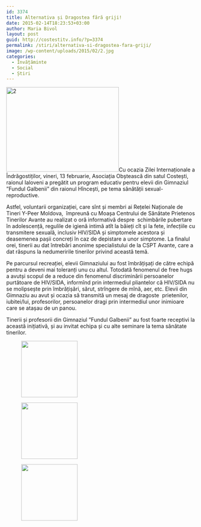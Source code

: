 ```yaml
---
id: 3374
title: Alternativa și Dragostea fără griji!
date: 2015-02-14T18:23:53+03:00
author: Maria Bivol
layout: post
guid: http://costestitv.info/?p=3374
permalink: /stiri/alternativa-si-dragostea-fara-griji/
image: /wp-content/uploads/2015/02/2.jpg
categories:
  - Învățăminte
  - Social
  - Știri
---
```

[<img class="alignleft size-medium wp-image-3375" src="/wp-content/uploads/2015/02/2-300x225.jpg" alt="2" width="300" height="225" srcset="http://costestitv.ddev.local/wp-content/uploads/2015/02/2-300x225.jpg 300w, http://costestitv.ddev.local/wp-content/uploads/2015/02/2.jpg 1024w, http://costestitv.ddev.local/wp-content/uploads/2015/02/2-45x35.jpg 45w" sizes="(max-width: 300px) 100vw, 300px" />](/wp-content/uploads/2015/02/2.jpg)Cu ocazia Zilei Internaționale a Îndrăgostiților, vineri, 13 februarie, Asociația Obștească din satul Costești, raionul Ialoveni a pregătit un program educativ pentru elevii din Gimnaziul ”Fundul Galbenii” din raionul Hîncești, pe tema sănătății sexual-reproductive.

Astfel, voluntarii organizației, care sînt și membri ai Rețelei Naționale de Tineri Y-Peer Moldova,  împreună cu Moașa Centrului de Sănătate Prietenos Tinerilor Avante au realizat o oră informativă despre  schimbările pubertare în adolescență, regulile de igienă intimă atît la băieți cît și la fete, infecțiile cu transmitere sexuală, inclusiv HIV/SIDA și simptomele acestora și deasemenea pașii concreți în caz de depistare a unor simptome. La finalul orei, tinerii au dat întrebări anonime specialistului de la CSPT Avante, care a dat răspuns la nedumeririle tinerilor privind această temă.

Pe parcursul recreației, elevii Gimnaziului au fost îmbrățișați de către echipă pentru a deveni mai toleranți unu cu altul. Totodată fenomenul de free hugs a avutși scopul de a reduce din fenomenul discriminării persoanelor purtătoare de HIV/SIDA, informînd prin intermediul pliantelor că HIV/SIDA nu se molipsește prin îmbrățișări, sărut, strîngere de mînă, aer, etc. Elevii din Gimnaziu au avut și ocazia să transmită un mesaj de dragoste  prietenilor, iubitei/lui, profesorilor, persoanelor dragi prin intermediul unor inimioare care se atașau de un panou.

Tinerii și profesorii din Gimnaziul ”Fundul Galbenii” au fost foarte receptivi la această inițiativă, și au invitat echipa și cu alte seminare la tema sănătate tinerilor.

<div id='gallery-22' class='gallery galleryid-3374 gallery-columns-3 gallery-size-thumbnail'>
  <figure class='gallery-item'> 
  
  <div class='gallery-icon landscape'>
    <a href='http://costestitv.ddev.local/stiri/alternativa-si-dragostea-fara-griji/attachment/12/'><img width="150" height="150" src="http://costestitv.ddev.local/wp-content/uploads/2015/02/12-150x150.jpg" class="attachment-thumbnail size-thumbnail" alt="" /></a>
  </div></figure><figure class='gallery-item'> 
  
  <div class='gallery-icon landscape'>
    <a href='http://costestitv.ddev.local/stiri/alternativa-si-dragostea-fara-griji/attachment/21/'><img width="150" height="150" src="http://costestitv.ddev.local/wp-content/uploads/2015/02/21-150x150.jpg" class="attachment-thumbnail size-thumbnail" alt="" /></a>
  </div></figure><figure class='gallery-item'> 
  
  <div class='gallery-icon landscape'>
    <a href='http://costestitv.ddev.local/stiri/alternativa-si-dragostea-fara-griji/attachment/22/'><img width="150" height="150" src="http://costestitv.ddev.local/wp-content/uploads/2015/02/22-150x150.jpg" class="attachment-thumbnail size-thumbnail" alt="" /></a>
  </div></figure>
</div>
